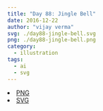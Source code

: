 ```yaml
---
title: "Day 88: Jingle Bell"
date: 2016-12-22
author: "vijay verma"
svg: ./day88-jingle-bell.svg
png: ./day88-jingle-bell.png
category:
  - illustration
tags:
  - ai
  - svg
---
```

<li><a href="./day88-jingle-bell.png" download className="btn-png">PNG</a></li>
<li><a href="./day88-jingle-bell.svg" download className="btn-svg">SVG</a></li>

